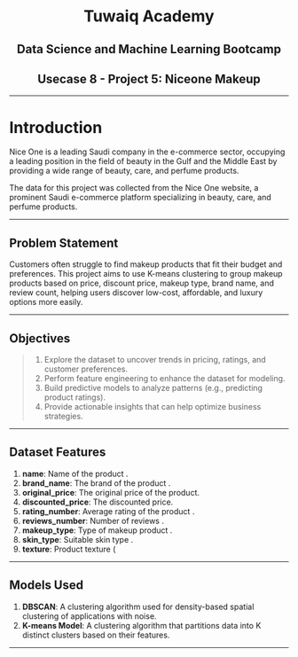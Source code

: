 <center><h1>Tuwaiq Academy</h1></center>
<center><h2>Data Science and Machine Learning Bootcamp</h2></center>
<center><h2>Usecase 8 - Project 5: Niceone Makeup</h2></center>

---

# Introduction

Nice One is a leading Saudi company in the e-commerce sector, occupying a leading position in the field of beauty in the Gulf and the Middle East by providing a wide range of beauty, care, and perfume products.

The data for this project was collected from the Nice One website, a prominent Saudi e-commerce platform specializing in beauty, care, and perfume products.

---

## Problem Statement

Customers often struggle to find makeup products that fit their budget and preferences. This project aims to use K-means clustering to group makeup products based on price, discount price, makeup type, brand name, and review count, helping users discover low-cost, affordable, and luxury options more easily.

---

## Objectives

> 1. Explore the dataset to uncover trends in pricing, ratings, and customer preferences.  
> 2. Perform feature engineering to enhance the dataset for modeling.  
> 3. Build predictive models to analyze patterns (e.g., predicting product ratings).  
> 4. Provide actionable insights that can help optimize business strategies.

---

## Dataset Features

1. **name**: Name of the product .
2. **brand_name**: The brand of the product .
3. **original_price**: The original price of the product.  
4. **discounted_price**: The discounted price.  
5. **rating_number**: Average rating of the product .  
6. **reviews_number**: Number of reviews .  
7. **makeup_type**: Type of makeup product .  
8. **skin_type**: Suitable skin type .  
9. **texture**: Product texture (

---

## Models Used

1. **DBSCAN**: A clustering algorithm used for density-based spatial clustering of applications with noise.  
2. **K-means Model**: A clustering algorithm that partitions data into K distinct clusters based on their features.

---
